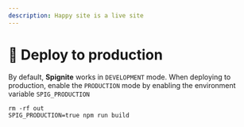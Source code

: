 ```yaml
---
description: Happy site is a live site
---
```


# 🚢 Deploy to production

By default, **Spignite** works in `DEVELOPMENT` mode. When deploying to production, enable the `PRODUCTION` mode by enabling the environment variable `SPIG_PRODUCTION`

```shell
rm -rf out
SPIG_PRODUCTION=true npm run build
```

